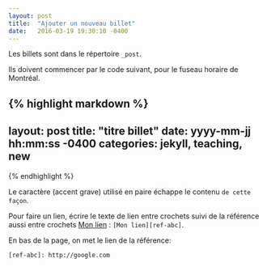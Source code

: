 ```yaml
---
layout: post
title:  "Ajouter un nouveau billet"
date:   2016-03-19 19:30:10 -0400
---
```

Les billets sont dans le répertoire `_post`.

Ils doivent commencer par le code suivant, pour le fuseau horaire de Montréal.

{% highlight markdown %}
---
layout: post
title:  "titre billet"
date:    yyyy-mm-jj hh:mm:ss -0400
categories: jekyll, teaching, new
---
{% endhighlight %}

Le caractère (accent grave) utilisé en paire échappe le contenu `de cette façon`.

Pour faire un lien, écrire le texte de lien entre crochets suivi de la référence aussi entre crochets [Mon lien][ref-abc] : `[Mon lien][ref-abc]`.

En bas de la page, on met le lien de la référence:

`[ref-abc]: http://google.com`

[ref-abc]: http://google.com
